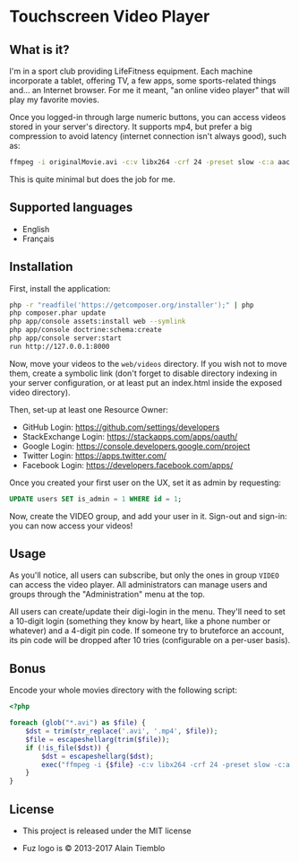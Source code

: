 Touchscreen Video Player
========================

## What is it?

I'm in a sport club providing LifeFitness equipment. Each machine incorporate a tablet, offering TV, a few apps,
some sports-related things and... an Internet browser. For me it meant, "an online video player" that will play
my favorite movies.

Once you logged-in through large numeric buttons, you can access videos stored in your server's directory. It
supports mp4, but prefer a big compression to avoid latency (internet connection isn't always good), such as:

```sh
ffmpeg -i originalMovie.avi -c:v libx264 -crf 24 -preset slow -c:a aac -strict experimental -b:a 192k -ac 2 lifefitnessMovie.mp4
```

This is quite minimal but does the job for me.

## Supported languages

- English
- Français

## Installation

First, install the application:

```sh
php -r "readfile('https://getcomposer.org/installer');" | php
php composer.phar update
php app/console assets:install web --symlink
php app/console doctrine:schema:create
php app/console server:start
run http://127.0.0.1:8000
```

Now, move your videos to the `web/videos` directory. If you wish not to move them, create a symbolic link (don't forget
to disable directory indexing in your server configuration, or at least put an index.html inside the exposed video
directory).

Then, set-up at least one Resource Owner:

- GitHub Login: https://github.com/settings/developers
- StackExchange Login: https://stackapps.com/apps/oauth/
- Google Login: https://console.developers.google.com/project
- Twitter Login: https://apps.twitter.com/
- Facebook Login: https://developers.facebook.com/apps/

Once you created your first user on the UX, set it as admin by requesting:

```sql
UPDATE users SET is_admin = 1 WHERE id = 1;
```

Now, create the VIDEO group, and add your user in it. Sign-out and sign-in: you can now access your videos!

## Usage

As you'll notice, all users can subscribe, but only the ones in group `VIDEO` can access the video player.
All administrators can manage users and groups through the "Administration" menu at the top.

All users can create/update their digi-login in the menu. They'll need to set a 10-digit login (something they know by heart,
like a phone number or whatever) and a 4-digit pin code. If someone try to bruteforce an account, its pin code will
be dropped after 10 tries (configurable on a per-user basis).

## Bonus

Encode your whole movies directory with the following script:

```php
<?php

foreach (glob("*.avi") as $file) {
	$dst = trim(str_replace('.avi', '.mp4', $file));
	$file = escapeshellarg(trim($file));
    if (!is_file($dst)) {
        $dst = escapeshellarg($dst);
        exec("ffmpeg -i {$file} -c:v libx264 -crf 24 -preset slow -c:a aac -strict experimental -b:a 192k -ac 2 {$dst}");
    }
}
```

## License

- This project is released under the MIT license

- Fuz logo is © 2013-2017 Alain Tiemblo

